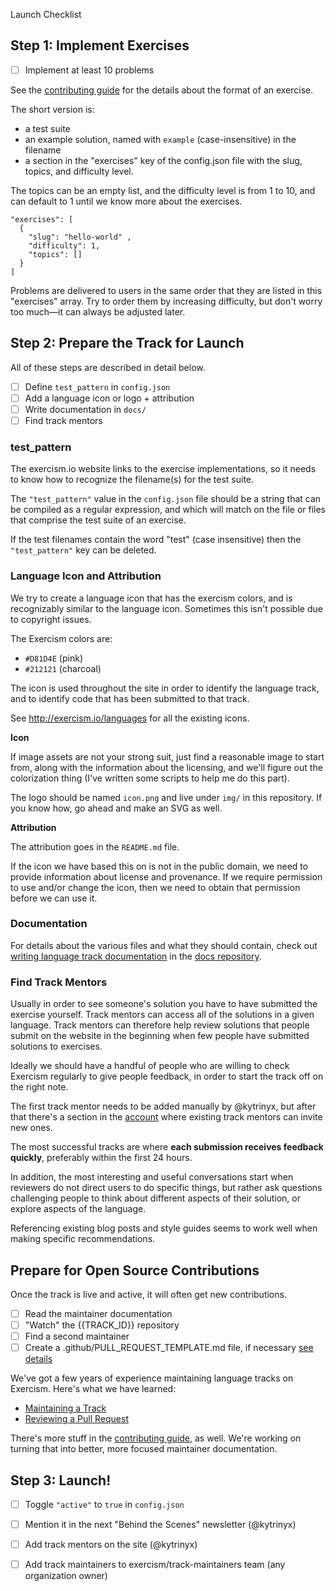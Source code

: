 Launch Checklist

## Step 1: Implement Exercises

- [ ] Implement at least 10 problems

See the [contributing guide](https://github.com/exercism/docs/blob/master/contributing-to-language-tracks/porting-an-exercise.md) for the details about the format of an exercise.

The short version is:

* a test suite
* an example solution, named with `example` (case-insensitive) in the filename
* a section in the "exercises" key of the config.json file with the slug, topics, and difficulty level.

The topics can be an empty list, and the difficulty level is from 1 to 10, and can default to 1 until we know more about the exercises.

```
"exercises": [
  {
    "slug": "hello-world" ,
    "difficulty": 1,
    "topics": []
  }
]
```

Problems are delivered to users in the same order that they are listed in this "exercises" array. Try to order them by increasing difficulty, but don't worry too much—it can always be adjusted later.

## Step 2: Prepare the Track for Launch

All of these steps are described in detail below.

- [ ] Define `test_pattern` in `config.json`
- [ ] Add a language icon or logo + attribution
- [ ] Write documentation in `docs/`
- [ ] Find track mentors

### test_pattern

The exercism.io website links to the exercise implementations, so it needs to know how to recognize the filename(s) for the test suite.

The `"test_pattern"` value in the `config.json` file should be a string that can be compiled as a regular expression, and which will match on the file or files that comprise the test suite of an exercise.

If the test filenames contain the word "test" (case insensitive) then the `"test_pattern"` key can be deleted.

### Language Icon and Attribution

We try to create a language icon that has the exercism colors, and is recognizably similar to the language icon. Sometimes this isn't possible due to copyright issues.

The Exercism colors are:

* `#D81D4E` (pink)
* `#212121` (charcoal)

The icon is used throughout the site in order to identify the language track, and to identify code that has been submitted to that track.

See http://exercism.io/languages for all the existing icons.

**Icon**

If image assets are not your strong suit, just find a reasonable image to start from, along with the information about the licensing, and we'll figure out the colorization thing (I've written some scripts to help me do this part).

The logo should be named `icon.png` and live under `img/` in this repository. If you know how, go ahead and make an SVG as well.

**Attribution**

The attribution goes in the `README.md` file.

If the icon we have based this on is not in the public domain, we need to provide information about license and provenance. If we require permission to use and/or change the icon, then we need to obtain that permission before we can use it.

### Documentation

For details about the various files and what they should contain, check out [writing language track documentation](https://github.com/exercism/docs/blob/master/maintaining-a-track/writing-documentation.md) in the [docs repository](https://github.com/exercism/docs).

### Find Track Mentors

Usually in order to see someone's solution you have to have submitted the exercise yourself. Track mentors can access all of the solutions in a given language. Track mentors can therefore help review solutions that people submit on the website in the beginning when few people have submitted solutions to exercises.

Ideally we should have a handful of people who are willing to check Exercism regularly to give people feedback, in order to start the track off on the right note.

The first track mentor needs to be added manually by @kytrinyx, but after that there's a section in the [account](http://exercism.io/account) where existing track mentors can invite new ones.

The most successful tracks are where **each submission receives feedback quickly**, preferably within the first 24 hours.

In addition, the most interesting and useful conversations start when reviewers do not direct users to do specific things, but rather ask questions challenging people to think about different aspects of their solution, or explore aspects of the language.

Referencing existing blog posts and style guides seems to work well when making specific recommendations.

## Prepare for Open Source Contributions

Once the track is live and active, it will often get new contributions.

- [ ] Read the maintainer documentation
- [ ] "Watch" the {{TRACK_ID}} repository
- [ ] Find a second maintainer
- [ ] Create a .github/PULL_REQUEST_TEMPLATE.md file, if necessary [see details](https://help.github.com/articles/creating-a-pull-request-template-for-your-repository/)

We've got a few years of experience maintaining language tracks on Exercism. Here's what we have learned:

- [Maintaining a Track](https://github.com/exercism/exercism.io/blob/master/docs/maintaining-a-track.md)
- [Reviewing a Pull Request](https://github.com/exercism/exercism.io/blob/master/docs/reviewing-a-pull-request.md)

There's more stuff in the [contributing guide](https://github.com/exercism/problem-specifications/blob/master/CONTRIBUTING.md), as well. We're working on turning that into better, more focused maintainer documentation.

## Step 3: Launch!

- [ ] Toggle `"active"` to `true` in `config.json`
- [ ] Mention it in the next "Behind the Scenes" newsletter (@kytrinyx)
- [ ] Add track mentors on the site (@kytrinyx)
- [ ] Add track maintainers to exercism/track-maintainers team (any organization owner)

